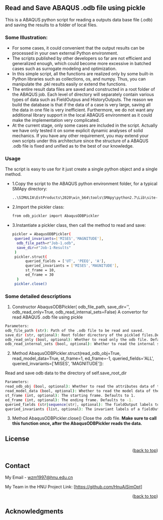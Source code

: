 ## Read and Save ABAQUS .odb file using pickle

This is a ABAQUS python script for reading a outputs data base file (.odb) and saving the results to a folder of local files.

### Some Illustration:
* For some cases, it could convenient that the output results can be processed in your own external Python environment.
* The scripts published by other developers so far are not efficient and generalized enough, which could become more excessive in batched cases such as surrogate modeling and optimization.
* In this simple script, all the functions are realized only by some built-in Python libraries such as collections, os, and numpy. Thus, you can manipulate the .pkl results easily or extend the functions.
* The entire result data files are saved and constructed in a root folder of the ABAQUS job. Each level of directory will separately contain various types of data such as FieldOutpus and HistoryOutputs. The reason we build the database is that if the data of a case is very large, saving all the data in one file is very inefficient. Furthermore, we do not want any additional library  support in the local ABAQUS environment as it could make the implementation very complicated.
* At the current stage, only some cases are included in the script. Actually we have only tested it on some explicit dynamic analyses of solid mechanics. If you have any other requirement, you may extend your own scripts under this architecture since the structure of a ABAQUS .odb file is fixed and unified as to the best of our knowledge.


### Usage

The script is easy to use for it just create a single python object and a single method.

* 1.Copy the script to the ABAQUS python environment folder, for a typical SMApy directory:
  ```sh
  ..\SIMULIA\EstProducts\2020\win_b64\tools\SMApy\python2.7\Lib\site-packages\
  ```
* 2.Import the pickler class:
  ```sh
  from odb_pickler import AbaqusODBPickler
  ```
* 3.Instantiate a pickler class, then call the method to read and save:
  ```sh
  pickler = AbaqusODBPickler(
   queried_invariants=['MISES','MAGNITUDE'],
    odb_file_path=r"Job-1.odb",
    save_dir=r"Job-1-Results"
   )
   pickler.struct(
        queried_fields = ['UT', 'PEEQ', 'A'],
        queried_invariants = ['MISES','MAGNITUDE'],
        st_frame = 10,
        ed_frame = 30
    )
   pickler.close()

  ```
### Some detailed descriptions


1. Constructor AbaqusODBPickler(                 odb_file_path, save_dir='', odb_read_only=True,                  odb_read_internal_sets=False)
A convertor for read ABAQUS .odb file using pickle
```sh
Parameters:
odb_file_path (str): Path of the .odb file to be read and saved.
save_dir (str, optional): Root folder directory of the pickled files.Defaults to empty, and the pickled files will besaved in the same directory with the odb file.
odb_read_only (bool, optional): Whether to read only the odb file. Defaults to True.
odb_read_internal_sets (bool, optional): Whether to read the internal set of the odb file. Defaults to False.
```     
2. Method AbaqusODBPickler.struct(read_odb_obj=True, read_model_data=True, st_frame=1,             ed_frame=-1, queried_fields='ALL',
               queried_invariants=['MISES', 'MAGNITUDE']):
        
Read and save odb data to the directory of self.save_root_dir
```sh
Parameters:
read_odb_obj (bool, optional): Whether to read the attributes data of the ODB object. Defaults to True.
read_model_data (bool, optional): Whether to read the model data of the odb.rootAssembly object. Defaults to True.
st_frame (int, optional): The starting frame. Defaults to 1.
ed_frame (int, optional): The ending frame. Defaults to -1.
queried_fields (str|sequence[str], optional): The fieldOutput labels to read. Defaults to 'ALL'.
queried_invariants (list, optional): The invariant labels of a fieldOutput to read. Defaults to ['MISES', 'MAGNITUDE'].
  ```    

3. Method AbaqusODBPickler.close()
Close the .odb file. **Make sure to call this function once, after the AbaqusODBPickler reads the data.**


<!-- LICENSE -->
## License


<p align="right">(<a href="#readme-top">back to top</a>)</p>



<!-- CONTACT -->
## Contact

My Email - wzm1997@hnu.edu.cn

My Team in the HNU Project Link: [https://github.com/HnuAiSimOpt]

<p align="right">(<a href="#readme-top">back to top</a>)</p>



<!-- ACKNOWLEDGMENTS -->
## Acknowledgments
